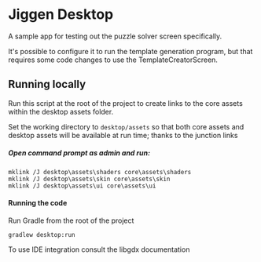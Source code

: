 # Jiggen Desktop
A sample app for testing out the puzzle solver screen specifically.

It's possible to configure it to run the template generation program, but that requires 
some code changes to use the TemplateCreatorScreen.

## Running locally
Run this script at the root of the project to create links to the core assets within
the desktop assets folder.

Set the working directory to `desktop/assets` so that both
core assets and desktop assets will be available at run time; thanks to the 
junction links

##### Open command prompt as admin and run:

    mklink /J desktop\assets\shaders core\assets\shaders
    mklink /J desktop\assets\skin core\assets\skin
    mklink /J desktop\assets\ui core\assets\ui
    
#### Running the code

Run Gradle from the root of the project

    gradlew desktop:run
    
To use IDE integration consult the libgdx documentation

    